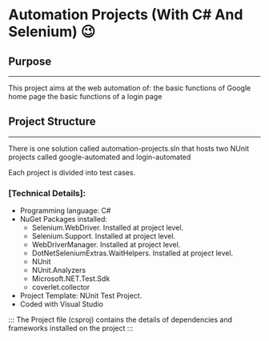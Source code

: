 # Automation Projects (With C# And Selenium) :wink: 

## Purpose
---
This project aims at the web automation of:
the basic functions of Google home page 
the basic functions of a login page



## Project Structure
---

There is one solution called automation-projects.sln that hosts two NUnit projects called google-automated and login-automated

Each project is divided into test cases.



### [Technical Details]:


+ Programming language: C#
+ NuGet Packages installed: 
  - Selenium.WebDriver. Installed at project level.
  - Selenium.Support. Installed at project level.
  - WebDriverManager. Installed at project level.
  - DotNetSeleniumExtras.WaitHelpers. Installed at project level.
  - NUnit
  - NUnit.Analyzers
  - Microsoft.NET.Test.Sdk
  - coverlet.collector
+ Project Template: NUnit Test Project.
+ Coded with Visual Studio


::: The Project file (csproj) contains the details of dependencies and frameworks installed on the project :::
